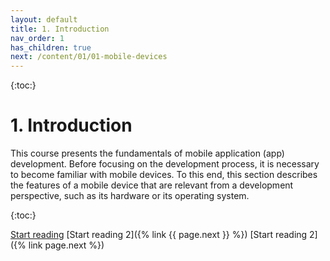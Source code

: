```yaml
---
layout: default
title: 1. Introduction
nav_order: 1
has_children: true
next: /content/01/01-mobile-devices
---
```


{:toc:}

# 1. Introduction

This course presents the fundamentals of mobile application (app) development. Before focusing on the development process, it is necessary to become familiar with mobile devices. To this end, this section describes the features of a mobile device that are relevant from a development perspective, such as its hardware or its operating system.

{:toc:}

[Start reading](01-mobile-devices)
[Start reading 2]({% link {{ page.next }} %})
[Start reading 2]({% link page.next %})
